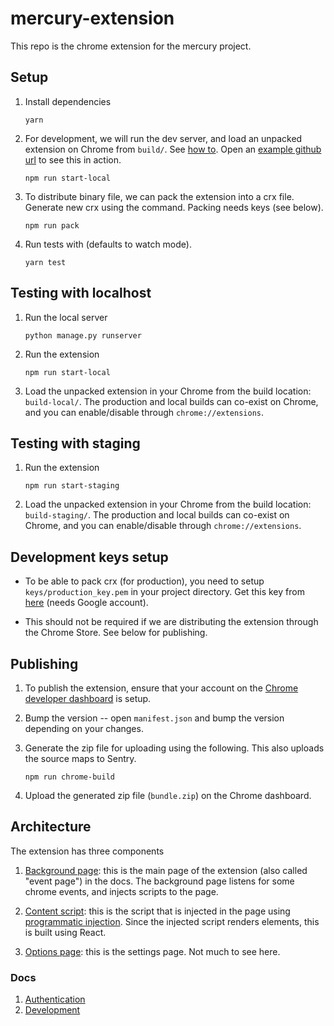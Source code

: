 # mercury-extension

This repo is the chrome extension for the mercury project.

## Setup

1.  Install dependencies

    ```
    yarn
    ```

2.  For development, we will run the dev server, and load an unpacked extension on Chrome from `build/`. See [how to](https://developer.chrome.com/extensions/getstarted#unpacked). Open an [example github url](https://github.com/pallets/flask) to see this in action.

    ```
    npm run start-local
    ```

3.  To distribute binary file, we can pack the extension into a crx file. Generate new crx using the command. Packing needs keys (see below).

    ```
    npm run pack
    ```

4.  Run tests with (defaults to watch mode).

    ```
    yarn test
    ```

## Testing with localhost

1.  Run the local server

    ```
    python manage.py runserver
    ```

2.  Run the extension

    ```
    npm run start-local
    ```

3.  Load the unpacked extension in your Chrome from the build location: `build-local/`. The production and local builds can co-exist on Chrome, and you can enable/disable through `chrome://extensions`.

## Testing with staging

1.  Run the extension

    ```
    npm run start-staging
    ```

2.  Load the unpacked extension in your Chrome from the build location: `build-staging/`. The production and local builds can co-exist on Chrome, and you can enable/disable through `chrome://extensions`.

## Development keys setup

* To be able to pack crx (for production), you need to setup `keys/production_key.pem` in your project directory. Get this key from [here](https://drive.google.com/drive/u/0/folders/1ABADv_hmG2FAsPYJokvv_FBw-z_nMQUT) (needs Google account).

* This should not be required if we are distributing the extension through the Chrome Store. See below for publishing.

## Publishing

1.  To publish the extension, ensure that your account on the [Chrome developer dashboard](https://chrome.google.com/webstore/developer/dashboard) is setup.

2.  Bump the version -- open `manifest.json` and bump the version depending on your changes.

3.  Generate the zip file for uploading using the following. This also uploads the source maps to Sentry.

    ```
    npm run chrome-build
    ```

4.  Upload the generated zip file (`bundle.zip`) on the Chrome dashboard.

## Architecture

The extension has three components

1.  [Background page](public/background.js): this is the main page of the extension (also called "event page") in the docs. The background page listens for some chrome events, and injects scripts to the page.

2.  [Content script](src/index.js): this is the script that is injected in the page using [programmatic injection](https://developer.chrome.com/extensions/content_scripts#pi). Since the injected script renders elements, this is built using React.

3.  [Options page](public/options.html): this is the settings page. Not much to see here.

### Docs

1.  [Authentication](docs/AUTHENTICATION.md)
2.  [Development](docs/DEVELOPMENT.md)
